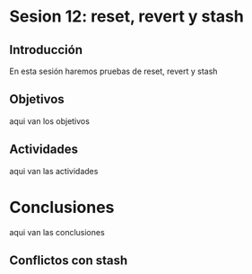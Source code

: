 # Sesion 12: reset, revert y stash

## Introducción

En esta sesión haremos pruebas de reset, revert y stash

## Objetivos

aqui van los objetivos

## Actividades

aqui van las actividades

# Conclusiones

aqui van las conclusiones

## Conflictos con stash